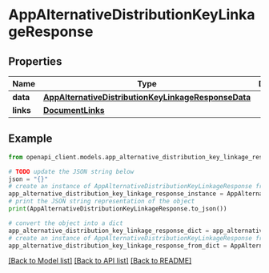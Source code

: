 # AppAlternativeDistributionKeyLinkageResponse


## Properties

Name | Type | Description | Notes
------------ | ------------- | ------------- | -------------
**data** | [**AppAlternativeDistributionKeyLinkageResponseData**](AppAlternativeDistributionKeyLinkageResponseData.md) |  | 
**links** | [**DocumentLinks**](DocumentLinks.md) |  | 

## Example

```python
from openapi_client.models.app_alternative_distribution_key_linkage_response import AppAlternativeDistributionKeyLinkageResponse

# TODO update the JSON string below
json = "{}"
# create an instance of AppAlternativeDistributionKeyLinkageResponse from a JSON string
app_alternative_distribution_key_linkage_response_instance = AppAlternativeDistributionKeyLinkageResponse.from_json(json)
# print the JSON string representation of the object
print(AppAlternativeDistributionKeyLinkageResponse.to_json())

# convert the object into a dict
app_alternative_distribution_key_linkage_response_dict = app_alternative_distribution_key_linkage_response_instance.to_dict()
# create an instance of AppAlternativeDistributionKeyLinkageResponse from a dict
app_alternative_distribution_key_linkage_response_from_dict = AppAlternativeDistributionKeyLinkageResponse.from_dict(app_alternative_distribution_key_linkage_response_dict)
```
[[Back to Model list]](../README.md#documentation-for-models) [[Back to API list]](../README.md#documentation-for-api-endpoints) [[Back to README]](../README.md)


